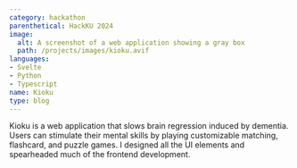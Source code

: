 ```yaml
---
category: hackathon
parenthetical: HackKU 2024
image:
  alt: A screenshot of a web application showing a gray box
  path: /projects/images/kioku.avif
languages:
- Svelte
- Python
- Typescript
name: Kioku
type: blog
---
```

Kioku is a web application that slows brain regression induced by dementia.
Users can stimulate their mental skills by playing customizable matching,
flashcard, and puzzle games. I designed all the UI elements and spearheaded much of the frontend development.
